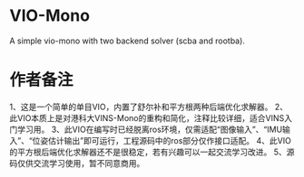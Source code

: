 # VIO-Mono
A simple vio-mono with two backend solver (scba and rootba).

# 作者备注
1、这是一个简单的单目VIO，内置了舒尔补和平方根两种后端优化求解器。
2、此VIO本质上是对港科大VINS-Mono的重构和简化，注释比较详细，适合VINS入门学习用。
3、此VIO在编写时已经脱离ros环境，仅需适配“图像输入”、“IMU输入”、“位姿估计输出”即可运行，工程源码中的ros部分仅作接口适配。
4、此VIO的平方根后端优化求解器还不是很稳定，若有兴趣可以一起交流学习改进。
5、源码仅供交流学习使用，暂不同意商用。
